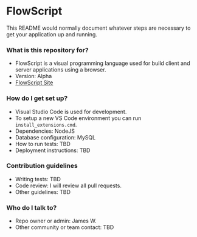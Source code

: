# FlowScript #

This README would normally document whatever steps are necessary to get your application up and running.

### What is this repository for? ###

* FlowScript is a visual programming language used for build client and server applications using a browser.
* Version: Alpha
* [FlowScript Site](https://flowscript.org)

### How do I get set up? ###

* Visual Studio Code is used for development.
* To setup a new VS Code environment you can run `install_extensions.cmd`.
* Dependencies: NodeJS
* Database configuration: MySQL
* How to run tests: TBD
* Deployment instructions: TBD

### Contribution guidelines ###

* Writing tests: TBD
* Code review: I will review all pull requests.
* Other guidelines: TBD

### Who do I talk to? ###

* Repo owner or admin: James W.
* Other community or team contact: TBD
